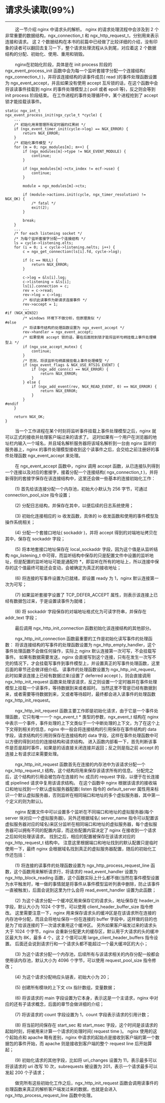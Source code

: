 # 请求头读取(99%)
***

&emsp;&emsp;
这一节介绍 nginx 中请求头的解析。
nginx 的请求处理流程中会涉及到 2 个非常重要的数据结构，ngx_connection_t 和 ngx_http_request_t，分别用来表示连接和请求。
这 2 个数据结构在本书的前篇中已经做了比较详细的介绍，没有印象的读者可以翻回去复习一下，整个请求处理流程从头到尾，对应着这 2 个数据结构的分配、初始化、使用、重用和销毁。

&emsp;&emsp;
nginx在初始化阶段，具体是在 init process 阶段的 ngx_event_process_init 函数中会为每一个监听套接字分配一个连接结构( ngx_connection_t )，并将该连接结构的读事件成员( read )的事件处理函数设置为 ngx_event_accept，并且如果没有使用 accept 互斥锁的话，在这个函数中会将该读事件挂载到 nginx 的事件处理模型上( poll 或者 epoll 等)，反之则会等到 init process 阶段结束。
在工作进程的事件处理循环中，某个进程抢到了 accept 锁才能挂载该事件。

    static ngx_int_t
    ngx_event_process_init(ngx_cycle_t *cycle) {
        ...
        /* 初始化用来管理所有定时器的红黑树 */
        if (ngx_event_timer_init(cycle->log) == NGX_ERROR) {
            return NGX_ERROR;
        }
        /* 初始化事件模型 */
        for (m = 0; ngx_modules[m]; m++) {
            if (ngx_modules[m]->type != NGX_EVENT_MODULE) {
                continue;
            }

            if (ngx_modules[m]->ctx_index != ecf->use) {
                continue;
            }

            module = ngx_modules[m]->ctx;

            if (module->actions.init(cycle, ngx_timer_resolution) != NGX_OK) {
                /* fatal */
                exit(2);
            }

            break;
        }
        ...
        /* for each listening socket */
        /* 为每个监听套接字分配一个连接结构 */
        ls = cycle->listening.elts;
        for (i = 0; i < cycle->listening.nelts; i++) {
            c = ngx_get_connection(ls[i].fd, cycle->log);

            if (c == NULL) {
                return NGX_ERROR;
            }

            c->log = &ls[i].log;
            c->listening = &ls[i];
            ls[i].connection = c;
            rev = c->read;
            rev->log = c->log;
            /* 标识此读事件为新请求连接事件 */
            rev->accept = 1;
            ...
    #if (NGX_WIN32)
            /* windows 环境下不做分析，但原理类似 */
    #else
            /* 将读事件结构的处理函数设置为 ngx_event_accept */
            rev->handler = ngx_event_accept;
            /* 如果使用 accept 锁的话，要在后面抢到锁才能将监听句柄挂载上事件处理模型上 */
            if (ngx_use_accept_mutex) {
                continue;
            }
            /* 否则，将该监听句柄直接挂载上事件处理模型 */
            if (ngx_event_flags & NGX_USE_RTSIG_EVENT) {
                if (ngx_add_conn(c) == NGX_ERROR) {
                    return NGX_ERROR;
                }
            } else {
                if (ngx_add_event(rev, NGX_READ_EVENT, 0) == NGX_ERROR) {
                    return NGX_ERROR;
                }
            }
    #endif
        }

        return NGX_OK;
    }

&emsp;&emsp;
当一个工作进程在某个时刻将监听事件挂载上事件处理模型之后，nginx 就可以正式的接收并处理客户端过来的请求了。
这时如果有一个用户在浏览器的地址栏内输入一个域名，并且域名解析服务器将该域名解析到一台由 nginx 监听的服务器上，nginx 的事件处理模型接收到这个读事件之后，会交给之前注册好的事件处理函数 ngx_event_accept 来处理。

&emsp;&emsp;
在 ngx_event_accept 函数中，nginx 调用 accept 函数，从已连接队列得到一个连接以及对应的套接字，接着分配一个连接结构( ngx_connection_t )，并将新得到的套接字保存在该连接结构中，这里还会做一些基本的连接初始化工作：

&emsp;&emsp;
(1) 首先给该连接分配一个内存池，初始大小默认为 256 字节，可通过 connection_pool_size 指令设置；

&emsp;&emsp;
(2) 分配日志结构，并保存在其中，以便后续的日志系统使用；

&emsp;&emsp;
(3) 初始化连接相应的 io 收发函数，具体的 io 收发函数和使用的事件模型及操作系统相关；

&emsp;&emsp;
(4) 分配一个套接口地址( sockaddr )，并将 accept 得到的对端地址拷贝在其中，保存在 sockaddr 字段；

&emsp;&emsp;
(5) 将本地套接口地址保存在 local_sockaddr 字段，因为这个值是从监听结构 ngx_listening_t 中可得，而监听结构中保存的只是配置文件中设置的监听地址，但是配置的监听地址可能是通配符 *，即监听在所有的地址上，所以连接中保存的这个值最终可能还会变动，会被确定为真正的接收地址；

&emsp;&emsp;
(6) 将连接的写事件设置为已就绪，即设置 ready 为 1，nginx 默认连接第一次为可写；

&emsp;&emsp;
(7) 如果监听套接字设置了 TCP_DEFER_ACCEPT 属性，则表示该连接上已经有数据包过来，于是设置读事件为就绪；

&emsp;&emsp;
(8) 将 sockaddr 字段保存的对端地址格式化为可读字符串，并保存在 addr_text 字段；

&emsp;&emsp;
最后调用 ngx_http_init_connection 函数初始化该连接结构的其他部分。

&emsp;&emsp;
ngx_http_init_connection 函数最重要的工作是初始化读写事件的处理函数：
将该连接结构的写事件的处理函数设置为 ngx_http_empty_handler，这个事件处理函数不会做任何操作，实际上 nginx 默认连接第一次可写，不会挂载写事件。
如果有数据需要发送，nginx 会直接写到这个连接，只有在发生一次写不完的情况下，才会挂载写事件到事件模型上，并设置真正的写事件处理函数，这里后面的章节还会做详细介绍。
读事件的处理函数设置为 ngx_http_init_request，此时如果该连接上已经有数据过来(设置了 deferred accept )，则会直接调用 ngx_http_init_request 函数来处理该请求，反之则设置一个定时器并在事件处理模型上挂载一个读事件，等待数据到来或者超时。
当然这里不管是已经有数据到来，或者需要等待数据到来，又或者等待超时，最终都会进入读事件的处理函数 ngx_http_init_request。

&emsp;&emsp;
ngx_http_init_request 函数主要工作即是初始化请求，由于它是一个事件处理函数，它只有唯一一个 ngx_event_t * 类型的参数，ngx_event_t 结构在 nginx 中表示一个事件，事件处理的上下文类似于一个中断处理的上下文，为了在这个上下文得到相关的信息，nginx 中一般会将连接结构的引用保存在事件结构的 data 字段，请求结构的引用则保存在连接结构的 data 字段，这样在事件处理函数中可以方便的得到对应的连接结构和请求结构。
进入函数内部看一下，首先判断该事件是否是超时事件，如果是的话直接关闭连接并返回；反之则是指之前 accept 的连接上有请求过来需要处理。

&emsp;&emsp;
ngx_http_init_request 函数首先在连接的内存池中为该请求分配一个 ngx_http_request_t 结构，这个结构将用来保存该请求所有的信息。
分配完之后，这个结构的引用会被包存在连接的 hc 成员的 request 字段，以便于在长连接或 pipelined 请求中复用该请求结构。
在这个函数中 nginx 根据该请求的接收端口和地址找到一个默认虚拟服务器配置( listen 指令的 default_server 属性用来标识一个默认虚拟服务器，否则监听在相同端口和地址的多个虚拟服务器，其中第一个定义的则为默认)。

&emsp;&emsp;
nginx 配置文件中可以设置多个监听在不同端口和地址的虚拟服务器(每个 server 块对应一个虚拟服务器)，另外还根据域名( server_name 指令可以配置该虚拟服务器对应的域名)来区分监听在相同端口和地址的虚拟服务器，每个虚拟服务器可以拥有不同的配置内容，而这些配置内容决定了 nginx 在接收到一个请求之后如何处理该请求。
找到之后，相应的配置被保存在该请求对应的 ngx_http_request_t 结构中。
注意这里根据端口和地址找到的默认配置只是临时使用一下，最终 nginx 会根据域名找到真正的虚拟服务器配置，随后的初始化工作还包括：

&emsp;&emsp;
(1) 将连接的读事件的处理函数设置为 ngx_http_process_request_line 函数，这个函数用来解析请求行，将请求的 read_event_handler 设置为 ngx_http_block_reading 函数，这个函数实际上什么都不做(当然在事件模型设置为水平触发时，唯一做的事情就是将事件从事件模型监听列表中删除，防止该事件一直被触发)，后面会说到这里为什么会将 read_event_handler 设置为此函数；

&emsp;&emsp;
(2) 为这个请求分配一个缓冲区用来保存它的请求头，地址保存在 header_in 字段，默认大小为 1024 个字节，可以使用 client_header_buffer_size 指令修改。
这里需要注意一下，nginx 用来保存请求头的缓冲区是在该请求所在连接的内存池中分配，而且会将地址保存一份在连接的 buffer 字段中，这样做的目的也是为了给该连接的下一次请求重用这个缓冲区。
另外如果客户端发过来的请求头大于 1024 个字节，nginx 会重新分配更大的缓存区，默认用于大请求的头的缓冲区最大为 8K，最多 4 个，这 2 个值可以用 large_client_header_buffers 指令设置。
后面还会说到请求行和一个请求头都不能超过一个最大缓冲区的大小；

&emsp;&emsp;
(3) 为这个请求分配一个内存池，后续所有与该请求相关的内存分配一般都会使用该内存池，默认大小为 4096 个字节，可以使用 request_pool_size 指令修改；

&emsp;&emsp;
(4) 为这个请求分配响应头链表，初始大小为 20；

&emsp;&emsp;
(5) 创建所有模块的上下文 ctx 指针数组，变量数据；

&emsp;&emsp;
(6) 将该请求的 main 字段设置为它本身，表示这是一个主请求，nginx 中对应的还有子请求概念，后面的章节会做详细的介绍；

&emsp;&emsp;
(7) 将该请求的 count 字段设置为 1，count 字段表示请求的引用计数；

&emsp;&emsp;
(8) 将当前时间保存在 start_sec 和 start_msec 字段，这个时间是该请求的起始时刻，将被用来计算一个请求的处理时间( request time )。
nginx 使用的这个起始点和 apache 略有差别，nginx 中请求的起始点是接收到客户端的第一个数据包的事件开始，而 apache 则是接收到客户端的整个 request line 后开始算起；

&emsp;&emsp;
(9) 初始化请求的其他字段，比如将 uri_changes 设置为 11，表示最多可以将该请求的 uri 改写 10 次，subrequests 被设置为 201，表示一个请求最多可以发起 200 个子请求；

&emsp;&emsp;
做完所有这些初始化工作之后，ngx_http_init_request 函数会调用读事件的处理函数来真正的解析客户端发过来的数据，也就是会进入 ngx_http_process_request_line 函数中处理。